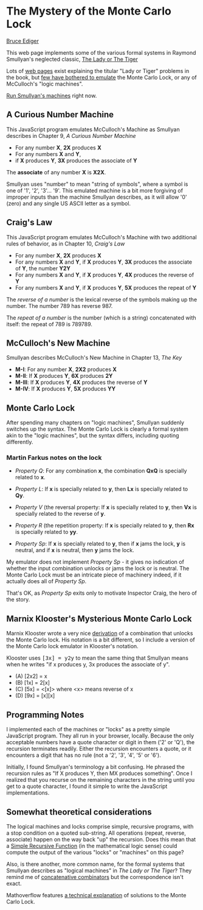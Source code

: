 # The Mystery of the Monte Carlo Lock

[Bruce Ediger](mailto:bediger@stratigery.com)

This web page implements some of the various formal systems in Raymond
Smullyan's neglected classic,
[The Lady or The Tiger](http://www.amazon.com/The-Lady-Tiger-Other-Puzzles/dp/048647027X/)

Lots of [web pages](http://archive.ite.journal.informs.org/Vol3No3/ChlondToase/)
exist explaining the titular "Lady or Tiger" problems
in the book,
but [few have bothered to emulate](fttp://heras-gilsanz.com/manuel/smullyan-machines.html)
the Monte Carlo Lock, or any of McCulloch's "logic machines".

[Run Smullyan's machines](mcm.html?raw=true) right now.

## A Curious Number Machine

This JavaScript program emulates McCulloch's Machine as Smullyan
describes in Chapter 9, _A Curious Number Machine_

* For any number **X**, **2X** produces **X**
* For any numbers **X** and **Y**,
* if **X** produces **Y**, **3X** produces the associate of **Y**

The **associate** of any number **X** is **X2X**.

Smullyan uses "number" to mean "string of symbols",
where a symbol is one of '1', '2', '3'... '9'.
This emulated machine is a bit more forgiving of improper inputs than the machine Smullyan describes,
as it will allow '0' (zero) and any single US ASCII letter as a symbol.

## Craig's Law

This JavaScript program emulates McCulloch's Machine with
two additional rules of behavior, as in Chapter 10, _Craig's Law_

* For any number **X**, **2X** produces **X**
* For any numbers **X** and **Y**,
if **X** produces **Y**,
**3X** produces the associate of **Y**, the number **Y2Y**
* For any numbers **X** and **Y**,
if **X** produces **Y**,
**4X** produces the reverse of **Y**
* For any numbers **X** and **Y**,
if **X** produces **Y**,
**5X** produces the repeat of **Y**

The _reverse of a number_ is the lexical reverse of the symbols making up the number.
The number 789 has reverse 987.

The _repeat of a number_ is the number (which is a string)
concatenated with itself: the repeat of 789 is 789789.

## McCulloch's New Machine

Smullyan describes McCulloch's New Machine in Chapter 13, _The Key_
<!-- Self-producing term: 4564245642 -->

* **M-I**: For any number **X**, **2X2** produces **X**
* **M-II**: If **X** produces **Y**, **6X** produces **2Y**
* **M-III**: If **X** produces **Y**, **4X** produces the reverse of **Y**
* **M-IV**: If **X** produces **Y**, **5X** produces **YY**

## Monte Carlo Lock

After spending many chapters on "logic machines",
Smullyan suddenly switches up the syntax.
The Monte Carlo Lock is clearly a formal system akin to the "logic machines",
but the syntax differs, including quoting differently.

### Martin Farkus notes on the lock

* _Property Q_: For any combination **x**, 
the combination **QxQ** is specially related to **x**.

* _Property L_: If **x** is specially related to **y**, 
then **Lx** is specially related to **Qy**.

* _Property V_ (the reversal property: If **x** is specially related to **y**, 
then **Vx** is specially related to the reverse of **y**.

* _Property R_ (the repetition property: If **x** is specially related to **y**, 
then **Rx** is specially related to **yy**.

* _Property Sp_: If **x** is specially related to **y**, 
then if **x** jams the lock, **y** is neutral,
and if **x** is neutral, then **y** jams the lock.

My emulator does not implement _Property Sp_ - it gives no indication of
whether the input combination unlocks or jams the lock or is neutral.
The Monte Carlo Lock must be
an intricate piece of machinery indeed, if it actually does all of _Property Sp_.

That's OK, as _Property Sp_ exits only to motivate Inspector Craig,
the hero of the story.

## Marnix Klooster's Mysterious Monte Carlo Lock

Marnix Klooster wrote a very nice
[derivation](http://home.solcon.nl/mklooster/calc/tlott-8-and-13.html)
of a combination that unlocks the Monte Carlo lock.
His notation is a bit different,
so I include a version of the Monte Carlo lock emulator in Klooster's notation.

Klooster uses <kbd>[3x] = y2y</kbd> to mean the same thing
that Smullyan means when he writes
"if x produces y, 3x produces the associate of y".

* (A)  [2x2] = x
* (B)  [1x] = 2[x]
* (C)  [5x] = <[x]> where &lt;x&gt; means reverse of x
* (D)  [9x] = [x][x]

<!--[More classes of combinations](http://www.100balls.com/Primrose%20Lodge/Playtime/puzzle_32_solution.htm)
that unlock the lock. -->

## Programming Notes

I implemented each of the machines or "locks" as a pretty simple
JavaScript program. They all run in your browser, locally.
Because the only acceptable numbers have a quote character or
digit in them ('2' or 'Q'), the recursion terminates readily.
Either the recursion encounters a quote, or it encounters a digit
that has no rule (not a '2', '3', '4', '5' or '6').

Initially, I found Smullyan's terminology a bit confusing.
He phrased the recursion rules as "If X produces Y, then
MX produces something". Once I realized that you recurse
on the remaining characters in the string until you get
to a quote character, I found it simple to write the
JavaScript implementations.

## Somewhat theoretical considerations

The logical machines and locks comprise simple,
recursive programs,
with a stop condition on a quoted sub-string.
All operations (repeat, reverse, associate)
happen on the way back "up" the recursion.
Does this mean that a [Simple Recursive Function](https://github.com/bediger4000/simple-recursive-functions)
(in the mathematical logic sense) could compute the output of the
various "locks" or "machines" on this page?

Also, is there another, more common name, for the formal
systems that Smullyan describes as "logical machines" in
_The Lady or The Tiger_?
They remind me of [concatenative combinators](https://suhr.github.io/papers/calg.html)
but the correspondence isn't exact.

Mathoverflow features
[a technical explanation](http://mathoverflow.net/questions/13972/shortest-key-for-the-monte-carlo-lock-of-smullyan)
of solutions to the Monte Carlo Lock.
